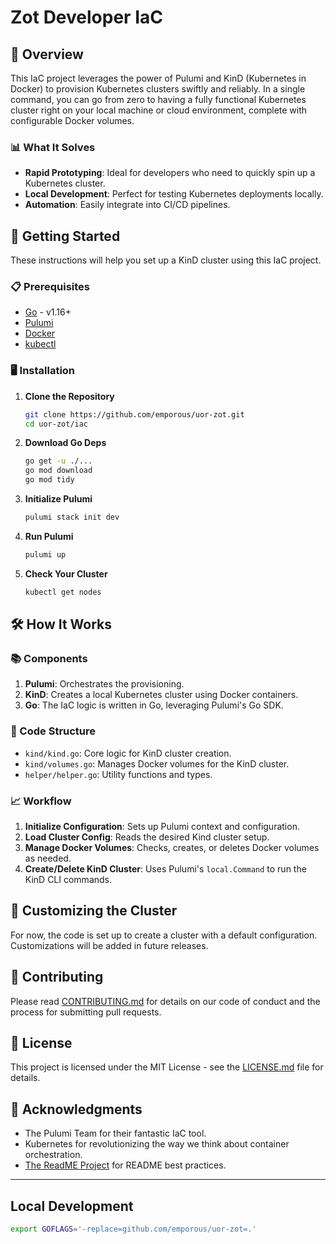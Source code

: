 # Zot Developer IaC

## 🌟 Overview

This IaC project leverages the power of Pulumi and KinD (Kubernetes in Docker) to provision Kubernetes clusters swiftly and reliably. In a single command, you can go from zero to having a fully functional Kubernetes cluster right on your local machine or cloud environment, complete with configurable Docker volumes.

### 📊 What It Solves

- **Rapid Prototyping**: Ideal for developers who need to quickly spin up a Kubernetes cluster.
- **Local Development**: Perfect for testing Kubernetes deployments locally.
- **Automation**: Easily integrate into CI/CD pipelines.

## 🚀 Getting Started

These instructions will help you set up a KinD cluster using this IaC project.

### 📋 Prerequisites

- [Go](https://golang.org/dl/) - v1.16+
- [Pulumi](https://www.pulumi.com/docs/get-started/install/)
- [Docker](https://www.docker.com/products/docker-desktop)
- [kubectl](https://kubernetes.io/docs/tasks/tools/install-kubectl/)

### 🖥️ Installation

1. **Clone the Repository**

    ```bash
    git clone https://github.com/emporous/uor-zot.git
    cd uor-zot/iac
    ```

2. **Download Go Deps**

    ```bash
    go get -u ./...
    go mod download
    go mod tidy
    ```

2. **Initialize Pulumi**

    ```bash
    pulumi stack init dev
    ```

3. **Run Pulumi**

    ```bash
    pulumi up
    ```

4. **Check Your Cluster**

    ```bash
    kubectl get nodes
    ```

## 🛠️ How It Works

### 📚 Components

1. **Pulumi**: Orchestrates the provisioning.
2. **KinD**: Creates a local Kubernetes cluster using Docker containers.
3. **Go**: The IaC logic is written in Go, leveraging Pulumi's Go SDK.

### 🔨 Code Structure

- `kind/kind.go`: Core logic for KinD cluster creation.
- `kind/volumes.go`: Manages Docker volumes for the KinD cluster.
- `helper/helper.go`: Utility functions and types.

### 📈 Workflow

1. **Initialize Configuration**: Sets up Pulumi context and configuration.
2. **Load Cluster Config**: Reads the desired Kind cluster setup.
3. **Manage Docker Volumes**: Checks, creates, or deletes Docker volumes as needed.
4. **Create/Delete KinD Cluster**: Uses Pulumi's `local.Command` to run the KinD CLI commands.

## 📜 Customizing the Cluster

For now, the code is set up to create a cluster with a default configuration. Customizations will be added in future releases.

## 🤝 Contributing

Please read [CONTRIBUTING.md](CONTRIBUTING.md) for details on our code of conduct and the process for submitting pull requests.

## 📄 License

This project is licensed under the MIT License - see the [LICENSE.md](LICENSE.md) file for details.

## 🙏 Acknowledgments

- The Pulumi Team for their fantastic IaC tool.
- Kubernetes for revolutionizing the way we think about container orchestration.
- [The ReadME Project](https://www.readme.com/the-readme-project) for README best practices.

-------------------------------------------------------

## Local Development

```bash
export GOFLAGS='-replace=github.com/emporous/uor-zot=.'
```
